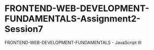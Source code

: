 # FRONTEND-WEB-DEVELOPMENT-FUNDAMENTALS-Assignment2-Session7
FRONTEND-WEB-DEVELOPMENT-FUNDAMENTALS - JavaScript III
